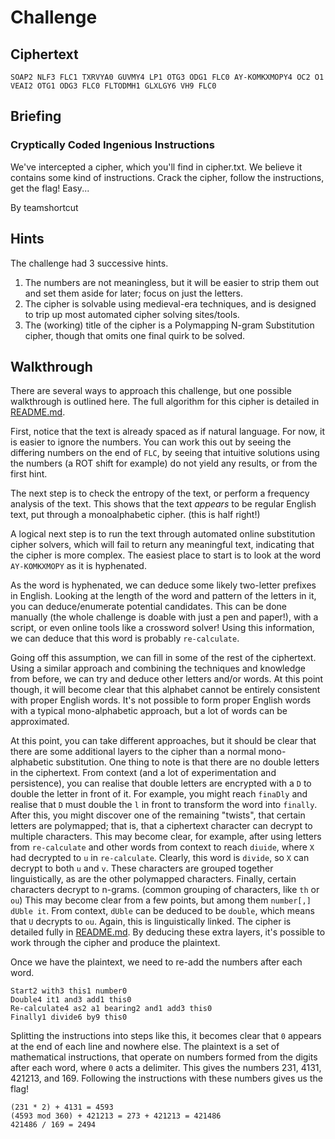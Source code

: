 # Challenge
## Ciphertext
`SOAP2 NLF3 FLC1 TXRVYA0 GUVMY4 LP1 OTG3 ODG1 FLC0 AY-KOMKXMOPY4 OC2 O1 VEAI2 OTG1 ODG3 FLC0 FLTODMH1 GLXLGY6 VH9 FLC0`

## Briefing
### Cryptically Coded Ingenious Instructions

We've intercepted a cipher, which you'll find in cipher.txt. We believe it contains some kind of instructions. Crack the cipher, follow the instructions, get the flag! Easy...

By teamshortcut

## Hints
The challenge had 3 successive hints.

1. The numbers are not meaningless, but it will be easier to strip them out and set them aside for later; focus on just the letters.
2. The cipher is solvable using medieval-era techniques, and is designed to trip up most automated cipher solving sites/tools.
3. The (working) title of the cipher is a Polymapping N-gram Substitution cipher, though that omits one final quirk to be solved.

## Walkthrough

There are several ways to approach this challenge, but one possible walkthrough is outlined here. The full algorithm for this cipher is detailed in [README.md](README.md).

First, notice that the text is already spaced as if natural language. For now, it is easier to ignore the numbers. You can work this out by seeing the differing numbers on the end of `FLC`, by seeing that intuitive solutions using the numbers (a ROT shift for example) do not yield any results, or from the first hint.

The next step is to check the entropy of the text, or perform a frequency analysis of the text. This shows that the text _appears_ to be regular English text, put through a monoalphabetic cipher. (this is half right!)

A logical next step is to run the text through automated online substitution cipher solvers, which will fail to return any meaningful text, indicating that the cipher is more complex. The easiest place to start is to look at the word `AY-KOMKXMOPY` as it is hyphenated.

As the word is hyphenated, we can deduce some likely two-letter prefixes in English. Looking at the length of the word and pattern of the letters in it, you can deduce/enumerate potential candidates. This can be done manually (the whole challenge is doable with just a pen and paper!), with a script, or even online tools like a crossword solver! Using this information, we can deduce that this word is probably `re-calculate`.

Going off this assumption, we can fill in some of the rest of the ciphertext. Using a similar approach and combining the techniques and knowledge from before, we can try and deduce other letters and/or words. At this point though, it will become clear that this alphabet cannot be entirely consistent with proper English words. It's not possible to form proper English words with a typical mono-alphabetic approach, but a lot of words can be approximated.

At this point, you can take different approaches, but it should be clear that there are some additional layers to the cipher than a normal mono-alphabetic substitution. One thing to note is that there are no double letters in the ciphertext. From context (and a lot of experimentation and persistence), you can realise that double letters are encrypted with a `D` to double the letter in front of it. For example, you might reach `finaDly` and realise that `D` must double the `l` in front to transform the word into `finally`. After this, you might discover one of the remaining "twists", that certain letters are polymapped; that is, that a ciphertext character can decrypt to multiple characters. This may become clear, for example, after using letters from `re-calculate` and other words from context to reach `diuide`, where `X` had decrypted to `u` in `re-calculate`. Clearly, this word is `divide`, so `X` can decrypt to both `u` and `v`. These characters are grouped together linguistically, as are the other polymapped characters. Finally, certain characters decrypt to n-grams. (common grouping of characters, like `th` or `ou`) This may become clear from a few points, but among them `number[,] dUble it`. From context, `dUble` can be deduced to be `double`, which means that `U` decrypts to `ou`. Again, this is linguistically linked. The cipher is detailed fully in [README.md](README.md). By deducing these extra layers, it's possible to work through the cipher and produce the plaintext.

Once we have the plaintext, we need to re-add the numbers after each word.
```
Start2 with3 this1 number0
Double4 it1 and3 add1 this0
Re-calculate4 as2 a1 bearing2 and1 add3 this0
Finally1 divide6 by9 this0
```
Splitting the instructions into steps like this, it becomes clear that `0` appears at the end of each line and nowhere else. The plaintext is a set of mathematical instructions, that operate on numbers formed from the digits after each word, where `0` acts a delimiter.
This gives the numbers 231, 4131, 421213, and 169. Following the instructions with these numbers gives us the flag!

```
(231 * 2) + 4131 = 4593
(4593 mod 360) + 421213 = 273 + 421213 = 421486
421486 / 169 = 2494
```
